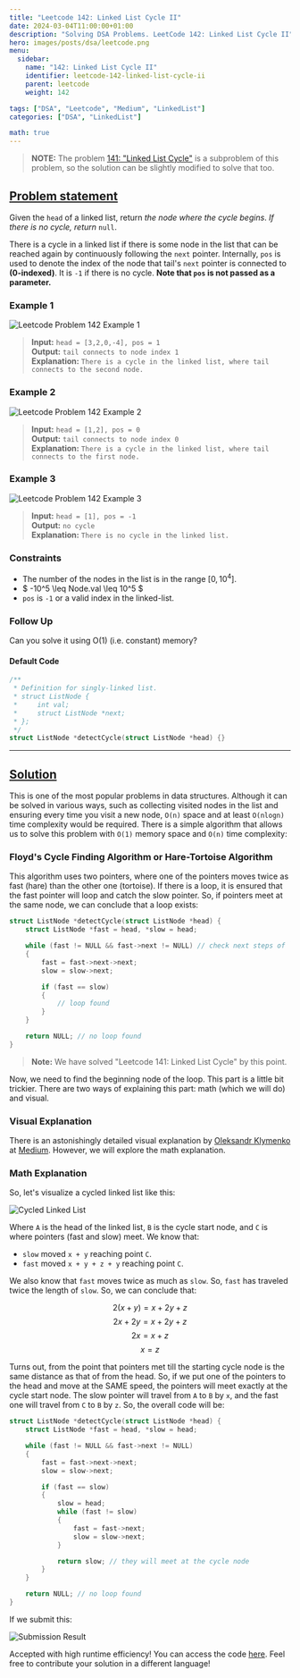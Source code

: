 ```yaml
---
title: "Leetcode 142: Linked List Cycle II"
date: 2024-03-04T11:00:00+01:00
description: "Solving DSA Problems. LeetCode 142: Linked List Cycle II"
hero: images/posts/dsa/leetcode.png
menu:
  sidebar:
    name: "142: Linked List Cycle II"
    identifier: leetcode-142-linked-list-cycle-ii
    parent: leetcode
    weight: 142

tags: ["DSA", "Leetcode", "Medium", "LinkedList"]
categories: ["DSA", "LinkedList"]

math: true
---
```


> **NOTE:** The problem [141: "Linked List Cycle"](https://leetcode.com/problems/linked-list-cycle/) is a subproblem of this problem, so the solution can be slightly modified to solve that too.

## [Problem statement](https://leetcode.com/problems/linked-list-cycle-ii/)

Given the `head` of a linked list, return *the node where the cycle begins*. *If there is no cycle, return* `null`.

There is a cycle in a linked list if there is some node in the list that can be reached again by continuously following the `next` pointer. Internally, `pos` is used to denote the index of the node that tail's `next` pointer is connected to **(0-indexed)**. It is `-1` if there is no cycle. **Note that `pos` is not passed as a parameter.**

### Example 1

![Leetcode Problem 142 Example 1](input_example1.png)

> **Input:** `head = [3,2,0,-4], pos = 1`</br>
> **Output:** `tail connects to node index 1`</br>
> **Explanation:** `There is a cycle in the linked list, where tail connects to the second node.`

### Example 2

![Leetcode Problem 142 Example 2](input_example2.png)

> **Input:** `head = [1,2], pos = 0`</br>
> **Output:** `tail connects to node index 0`</br>
> **Explanation:** `There is a cycle in the linked list, where tail connects to the first node.`

### Example 3

![Leetcode Problem 142 Example 3](input_example3.png)

> **Input:** `head = [1], pos = -1`</br>
> **Output:** `no cycle`</br>
> **Explanation:** `There is no cycle in the linked list.`

### Constraints

- The number of the nodes in the list is in the range $[0, 10^4]$.
- $ -10^5 \leq Node.val \leq 10^5 $
- `pos` is `-1` or a valid index in the linked-list.

### Follow Up

Can you solve it using O(1) (i.e. constant) memory?

#### Default Code

```C
/**
 * Definition for singly-linked list.
 * struct ListNode {
 *     int val;
 *     struct ListNode *next;
 * };
 */
struct ListNode *detectCycle(struct ListNode *head) {}
```

<hr>

## [Solution](https://github.com/Miradils-Blog/dsa-problems-and-solutions/tree/main/leetcode/142-linked-list-cycle-ii)

This is one of the most popular problems in data structures. Although it can be solved in various ways, such as collecting visited nodes in the list and ensuring every time you visit a new node, `O(n)` space and at least `O(nlogn)` time complexity would be required. There is a simple algorithm that allows us to solve this problem with `O(1)` memory space and `O(n)` time complexity:

### Floyd's Cycle Finding Algorithm or Hare-Tortoise Algorithm

This algorithm uses two pointers, where one of the pointers moves twice as fast (hare) than the other one (tortoise). If there is a loop, it is ensured that the fast pointer will loop and catch the slow pointer. So, if pointers meet at the same node, we can conclude that a loop exists:

```C
struct ListNode *detectCycle(struct ListNode *head) {
    struct ListNode *fast = head, *slow = head;

    while (fast != NULL && fast->next != NULL) // check next steps of `fast` pointer
    {
        fast = fast->next->next;
        slow = slow->next;

        if (fast == slow)
        {
            // loop found
        }
    }

    return NULL; // no loop found
}
```

> **Note:** We have solved "Leetcode 141: Linked List Cycle" by this point.

Now, we need to find the beginning node of the loop. This part is a little bit trickier. There are two ways of explaining this part: math (which we will do) and visual.

### Visual Explanation

There is an astonishingly detailed visual explanation by [Oleksandr Klymenko](https://medium.com/@zephyr.ventum) at [Medium](https://medium.com/@zephyr.ventum/floyds-tortoise-and-hare-cycle-finding-algorithm-my-over-explanation-5631c5ce71d7). However, we will explore the math explanation.

### Math Explanation

So, let's visualize a cycled linked list like this:

![Cycled Linked List](cycledlinkedlist.png)

Where `A` is the head of the linked list, `B` is the cycle start node, and `C` is where pointers (fast and slow) meet. We know that:

- `slow` moved `x + y` reaching point `C`.
- `fast` moved `x + y + z + y` reaching point `C`.

We also know that `fast` moves twice as much as `slow`. So, `fast` has traveled twice the length of `slow`. So, we can conclude that:

$$ 2(x + y) = x + 2y + z $$
$$ 2x + 2y = x + 2y + z $$
$$ 2x = x + z $$
$$ x = z $$

Turns out, from the point that pointers met till the starting cycle node is the same distance as that of from the head. So, if we put one of the pointers to the head and move at the SAME speed, the pointers will meet exactly at the cycle start node. The slow pointer will travel from `A` to `B` by `x`, and the fast one will travel from `C` to `B` by `z`. So, the overall code will be:

```C
struct ListNode *detectCycle(struct ListNode *head) {
    struct ListNode *fast = head, *slow = head;

    while (fast != NULL && fast->next != NULL)
    {
        fast = fast->next->next;
        slow = slow->next;

        if (fast == slow)
        {
            slow = head;
            while (fast != slow)
            {
                fast = fast->next;
                slow = slow->next;
            }

            return slow; // they will meet at the cycle node
        }
    }

    return NULL; // no loop found
}
```

If we submit this:

![Submission Result](submission.png)

Accepted with high runtime efficiency! You can access the code [here](https://github.com/Miradils-Blog/dsa-problems-and-solutions/tree/main/leetcode/142-linked-list-cycle-ii). Feel free to contribute your solution in a different language!
